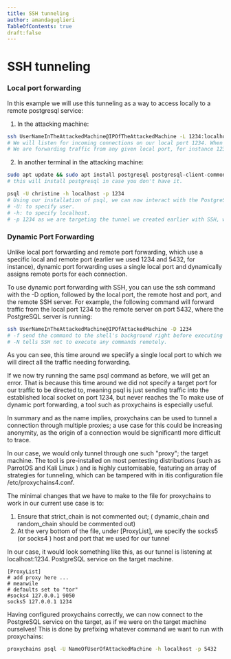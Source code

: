 ```yaml
---
title: SSH tunneling
author: amandaguglieri
TableOfContents: true
draft:false
---
```


# SSH tunneling

### Local port forwarding 

In this example we will use this tunneling as a way to access locally to a remote postgresql service: 

1. In the attacking machine:

```bash
ssh UserNameInTheAttackedMachine@IPOfTheAttackedMachine -L 1234:localhost:5432 
# We will listen for incoming connections on our local port 1234. When a client connects to our local port, the SSH client will forward the connection to the remote server on port 22. This allows the local client to access services on the remote server as if they were running on the local machine.
# We are forwarding traffic from any given local port, for instance 1234, to the port on which PostgreSQL is listening, namely 5432, on the remote server. We therefore specify port 1234 to the left of localhost, and 5432 to the right, indicating the target port.
```

2. In another terminal in the attacking machine:

```bash
sudo apt update && sudo apt install postgresql postgresql-client-common 
# this will install postgresql in case you don't have it.

psql -U christine -h localhost -p 1234
# Using our installation of psql, we can now interact with the PostgreSQL service running locally on the target machine:
# -U: to specify user.
# -h: to specify localhost. 
# -p 1234 as we are targeting the tunnel we created earlier with SSH, we need to specify which is the port the tunnel is listening on.
```

### Dynamic Port Forwarding
Unlike local port forwarding and remote port forwarding, which use a specific local and remote port (earlier we used 1234 and 5432, for instance), dynamic port forwarding uses a single local port and dynamically
assigns remote ports for each connection.

To use dynamic port forwarding with SSH, you can use the ssh command with the -D option, followed by the local port, the remote host and port, and the remote SSH server. For example, the following command will forward traffic from the local port 1234 to the remote server on port 5432, where the PostgreSQL server is running:

```bash
ssh UserNameInTheAttackedMachine@IPOfAttackedMachine -D 1234 
# -f send the command to the shell's background right before executing it remotely
# -N tells SSH not to execute any commands remotely.
```

As you can see, this time around we speciify a single local port to which we will direct all the traffic needing forwarding. 

If we now try running the same psql command as before, we will get an error. That is because this time around we did not specify a target port for our traffic to be directed to, meaning psql is just sending traffic into the established local socket on port 1234, but never reaches the To make use of dynamic port forwarding, a tool such as proxychains is especially useful. 

In summary and as the name implies, proxychains can be used to tunnel a connection through multiple proxies; a use case for this could be increasing anonymity, as the origin of a connection would be significantl more difficult to trace. 

In our case, we would only tunnel through one such "proxy"; the target machine. The tool is pre-installed on most pentesting distributions (such as ParrotOS and Kali Linux ) and is highly customisable, featuring an array of strategies for tunneling, which can be tampered with in itis configuration file /etc/proxychains4.conf.

The minimal changes that we have to make to the file for proxychains to work in our current use case is to:

1. Ensure that strict_chain is not commented out; ( dynamic_chain and random_chain should be commented out)
2. At the very bottom of the file, under [ProxyList], we specify the socks5 (or socks4 ) host and port that we used for our tunnel

In our case, it would look something like this, as our tunnel is listening at localhost:1234.
PostgreSQL service on the target machine.

```
[ProxyList]
# add proxy here ...
# meanwile
# defaults set to "tor"
#socks4 127.0.0.1 9050
socks5 127.0.0.1 1234
```

Having configured proxychains correctly, we can now connect to the PostgreSQL service on the target, as if we were on the target machine ourselves! This is done by prefixing whatever command we want to run with proxychains:

```bash
proxychains psql -U NameOfUserOfAttackedMachine -h localhost -p 5432
```


